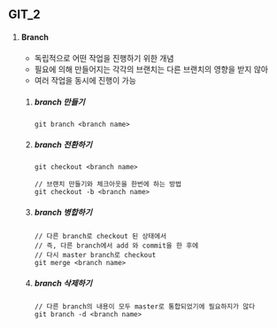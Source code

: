 ## GIT_2

1. #### Branch

   - 독립적으로 어떤 작업을 진행하기 위한 개념
   - 필요에 의해 만들어지는 각각의 브랜치는 다른 브랜치의 영향을 받지 않아
   - 여러 작업을 동시에 진행이 가능

   1. ##### branch 만들기

      ```
      git branch <branch name>
      ```

   2. ##### branch 전환하기

      ```
      git checkout <branch name>
      
      // 브랜치 만들기와 체크아웃을 한번에 하는 방법
      git checkout -b <branch name>
      ```

   3. ##### branch 병합하기

      ```
      // 다른 branch로 checkout 된 상태에서 
      // 즉, 다른 branch에서 add 와 commit을 한 후에
      // 다시 master branch로 checkout
      git merge <branch name>
      ```

   4. ##### branch 삭제하기

      ```
      // 다른 branch의 내용이 모두 master로 통합되었기에 필요하지가 않다
      git branch -d <branch name>
      ```

      